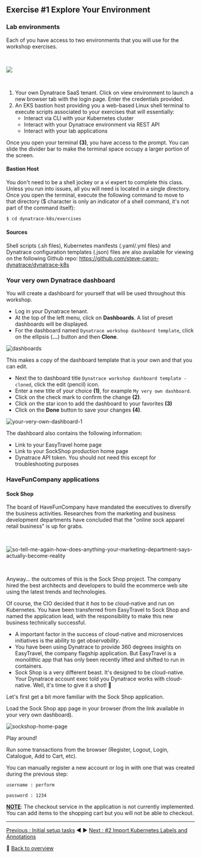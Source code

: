 ## Exercise #1 Explore Your Environment

### Lab environments

Each of you have access to two environments that you will use for the workshop exercises.

&nbsp;

![ ](../../assets/images/perform-lab-environment.png)

&nbsp;

1. Your own Dynatrace SaaS tenant. Click on view environment to launch a new browser tab with the login page. Enter the credentials provided.
2. An EKS bastion host providing you a web-based Linux shell terminal to execute scripts associated to your exercises that will essentially:
      - Interact via CLI with your Kubernetes cluster
      - Interact with your Dynatrace environment via REST API
      - Interact with your lab applications

Once you open your terminal <b>(3)</b>, you have access to the prompt. You can slide the divider bar to make the terminal space occupy a larger portion of the screen.  

#### Bastion Host

You don't need to be a shell jockey or a vi expert to complete this class. Unless you run into issues, all you will need is located in a single directory. Once you open the terminal, execute the following command to move to that directory ($ character is only an indicator of a shell command, it's not part of the command itself):

```sh
$ cd dynatrace-k8s/exercises
```

#### Sources

Shell scripts (.sh files), Kubernetes manifests (.yaml/.yml files) and Dynatrace configuration templates (.json) files are also available for viewing on the following Github repo: https://github.com/steve-caron-dynatrace/dynatrace-k8s 

### Your very own Dynatrace dashboard

You will create a dashboard for yourself that will be used throughout this workshop.

- Log in your Dynatrace tenant. 
- At the top of the left menu, click on <b>Dashboards</b>. A list of preset dashboards will be displayed.
- For the dashboard named `Dynatrace workshop dashboard template`, click on the ellipsis (<b>...</b>) button and then <b>Clone</b>.

![dashboards](../../assets/images/dashboards.png)

This makes a copy of the dashboard template that is your own and that you can edit.

- Next the to dashboard title `Dynatrace workshop dashboard template - cloned`, click the edit (pencil) icon.
- Enter a new title of your choice <b>(1)</b>, for example `My very own dashboard`.
- Click on the check mark to confirm the change <b>(2)</b>.
- Click on the star icon to add the dashboard to your favorites <b>(3)</b>
- Click on the <b>Done</b> button to save your changes <b>(4)</b>.

![your-very-own-dashboard-1](../../assets/images/your-very-own-dashboard-1.png)

The dashboard also contains the following information:

- Link to your EasyTravel home page
- Link to your SockShop production home page
- Dynatrace API token. You should not need this except for troubleshooting purposes

### HaveFunCompany applications



#### Sock Shop

The board of HaveFunCompany have mandated the executives to diversify the business activities. Researches from the marketing and business development departments have concluded that the "online sock apparel retail business" is up for grabs. 

&nbsp;

![so-tell-me-again-how-does-anything-your-marketing-department-says-actually-become-reality](../../assets/images/so-tell-me-again-how-does-anything-your-marketing-department-says-actually-become-reality.jpg)

&nbsp;

Anyway... the outcomes of this is the Sock Shop project. The company hired the best architects and developers to build the ecommerce web site using the latest trends and technologies. 

Of course, the CIO decided that it <i>has</i> to be cloud-native and run on Kubernetes. You have been transferred from EasyTravel to Sock Shop and named the application lead, with the responsibility to make this new business technically successful.

- A important factor in the success of cloud-native and microservices initiatives is the ability to get <i>observability</i>. 
- You have been using Dynatrace to provide 360 degrees insights on EasyTravel, the company flagship application. But EasyTravel is a monolithic app that has only been recently lifted and shifted to run in containers.
- Sock Shop is a very different beast. It's designed to be cloud-native. Your Dynatrace account exec told you Dynatrace works with cloud-native. Well, it's time to give it a shot! :metal:

Let's first get a bit more familiar with the Sock Shop application.

Load the Sock Shop app page in your browser (from the link available in your very own dashboard).

![sockshop-home-page](../../assets/images/sockshop-home-page.png)

Play around! 

Run some transactions from the browser (Register, Logout, Login, Catalogue, Add to Cart, etc).

You can manually register a new account or log in with one that was created during the previous step:

`username : perform`

`password : 1234`

<b><u>NOTE</u></b>: The checkout service in the application is not currently implemented. You can add items to the shopping cart but you will not be able to checkout.

---

[Previous : Initial setup tasks](../00_Setup/README.md) :arrow_backward: :arrow_forward: [Next : #2 Import Kubernetes Labels and Annotations](../02_Import_k8s_labels_annotations/README.md)

:arrow_up_small: [Back to overview](../README.md)
